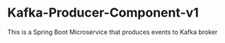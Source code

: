# Kafka-Producer-Component-v1
This is a Spring Boot Microservice that produces events to Kafka broker
